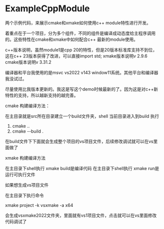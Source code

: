 # ExampleCppModule

两个示例代码，来展示cmake和xmake如何使用c++ module特性进行开发。

着重点在于一个项目，分为多个组件，不同的组件是编译成动态度给主程序调用的。这些特性在cmake和xmake中如何配合c++ 最新的module使用。


c++版本说明，虽然module1是cpp 20的特性，但是20版本标准库支持不到位，这在c++ 23版本获得了改进，可以直接import std;
xmake版本说明v 2.9.6
cmake版本说明v 3.31.2

编译器和平台我使用的是msvc vs2022 v143 window11系统。其他平台和编译器我没试过。

尽量使用比我版本更新的。我这是写这个demo时候最新的了。因为这是对c++新特性的支持，所以越新支持的越完善。

cmake 构建编译方法：

在主目录就是src所在目录建立一个build文件夹，shell 当前目录进入到build
执行
1. cmake ..
2. cmake --build .

在build文件下下面就会生成整个项目的vs项目文件，后续修改调试就可以在vs里面做了


xmake 构建编译方法

在主目录下shell执行 xmake build是编译代码
在主目录下shell执行 xmake run是运行可执行文件

如果想生成vs项目文件

在主目录下执行命令 

xmake project -k vsxmake -a x64

会生成vsxmake2022文件夹，里面就有vs1项目文件，点击就可以在vs里面修改代码调试了
